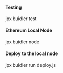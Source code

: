 #### Testing
jpx buidler test

#### Ethereum Local Node
jpx buidler node

#### Deploy to the local node
jpx buidler run deploy.js
